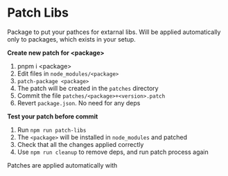 Patch Libs
=====

Package to put your pathces for extarnal libs. Will be applied automatically only to packages,
which exists in your setup.

**Create new patch for &lt;package>**

1. pnpm i &lt;package>
1. Edit files in `node_modules/<package>`
1. `patch-package <package>`
1. The patch will be created in the `patches` directory
1. Commit the file `patches/<package>+<version>.patch`
1. Revert `package.json`. No need for any deps

**Test your patch before commit**

1. Run `npm run patch-libs`
2. The `<package>` will be installed in `node_modules` and patched
3. Check that all the changes applied correctly
4. Use `npm run cleanup` to remove deps, and run patch process again

Patches are applied automatically with 
